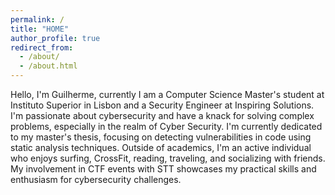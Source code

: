 ```yaml
---
permalink: /
title: "HOME"
author_profile: true
redirect_from: 
  - /about/
  - /about.html
---
```


Hello,
I'm Guilherme, currently I am a Computer Science Master's student at Instituto Superior in Lisbon and a Security Engineer at Inspiring Solutions. I'm passionate about cybersecurity and have a knack for solving complex problems, especially in the realm of Cyber Security. I'm currently dedicated to my master's thesis, focusing on detecting vulnerabilities in code using static analysis techniques. Outside of academics, I'm an active individual who enjoys surfing, CrossFit, reading, traveling, and socializing with friends. My involvement in CTF events with STT showcases my practical skills and enthusiasm for cybersecurity challenges.
